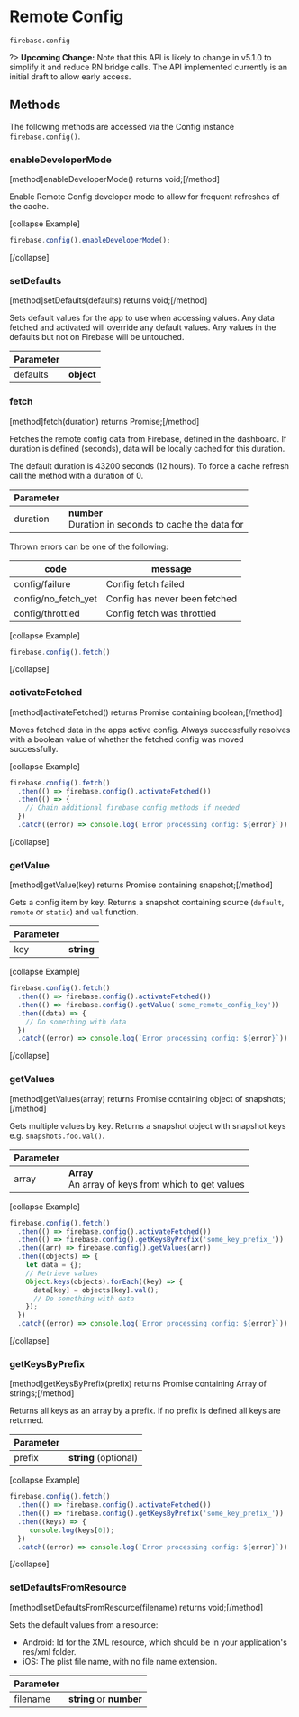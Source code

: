# Remote Config

```
firebase.config
```

?> **Upcoming Change:** Note that this API is likely to change in v5.1.0 to simplify it and reduce RN bridge calls. The API implemented currently is an initial draft to allow early access.

## Methods

The following methods are accessed via the Config instance `firebase.config()`.

### enableDeveloperMode
[method]enableDeveloperMode() returns void;[/method]

Enable Remote Config developer mode to allow for frequent refreshes of the cache.

[collapse Example]
```js
firebase.config().enableDeveloperMode();
```
[/collapse]

### setDefaults
[method]setDefaults(defaults) returns void;[/method]

Sets default values for the app to use when accessing values. Any data fetched and activated will override any default values. Any values in the defaults but not on Firebase will be untouched.

| Parameter |         |
| --------- | ------- |
| defaults   | **object**  |

### fetch
[method]fetch(duration) returns Promise<void>;[/method]

Fetches the remote config data from Firebase, defined in the dashboard. If duration is defined (seconds), data will be locally cached for this duration.

The default duration is 43200 seconds (12 hours). To force a cache refresh call the method with a duration of 0.

| Parameter |         |
| --------- | ------- |
| duration   | **number** <br /> Duration in seconds to cache the data for |

Thrown errors can be one of the following:

| code | message        |
| --------- | ------- |
| config/failure   | Config fetch failed |
| config/no_fetch_yet   | Config has never been fetched |
| config/throttled   | Config fetch was throttled |

[collapse Example]
```js
firebase.config().fetch()
```
[/collapse]

### activateFetched
[method]activateFetched() returns Promise containing boolean;[/method]

Moves fetched data in the apps active config. Always successfully resolves with a boolean value of whether the fetched config was moved successfully.

[collapse Example]
```js
firebase.config().fetch()
  .then(() => firebase.config().activateFetched())
  .then(() => {
    // Chain additional firebase config methods if needed
  })
  .catch((error) => console.log(`Error processing config: ${error}`))
```
[/collapse]

### getValue
[method]getValue(key) returns Promise containing snapshot;[/method]

Gets a config item by key. Returns a snapshot containing source (`default`, `remote` or `static`) and `val` function.

| Parameter |         |
| --------- | ------- |
| key   | **string** |

[collapse Example]
```js
firebase.config().fetch()
  .then(() => firebase.config().activateFetched())
  .then(() => firebase.config().getValue('some_remote_config_key'))
  .then((data) => {
    // Do something with data
  })
  .catch((error) => console.log(`Error processing config: ${error}`))
```
[/collapse]

### getValues
[method]getValues(array) returns Promise containing object of snapshots;[/method]

Gets multiple values by key. Returns a snapshot object with snapshot keys e.g. `snapshots.foo.val()`.

| Parameter |         |
| --------- | ------- |
| array   | **Array<string>** <br /> An array of keys from which to get values |
  
[collapse Example]
```js
firebase.config().fetch()
  .then(() => firebase.config().activateFetched())
  .then(() => firebase.config().getKeysByPrefix('some_key_prefix_'))
  .then((arr) => firebase.config().getValues(arr))
  .then((objects) => {
    let data = {};
    // Retrieve values
    Object.keys(objects).forEach((key) => {
      data[key] = objects[key].val();
      // Do something with data
    });
  })
  .catch((error) => console.log(`Error processing config: ${error}`))
```
[/collapse]

### getKeysByPrefix
[method]getKeysByPrefix(prefix) returns Promise containing Array of strings;[/method]

Returns all keys as an array by a prefix. If no prefix is defined all keys are returned.

| Parameter |         |
| --------- | ------- |
| prefix    | **string** (optional) |


[collapse Example]
```js
firebase.config().fetch()
  .then(() => firebase.config().activateFetched())
  .then(() => firebase.config().getKeysByPrefix('some_key_prefix_'))
  .then((keys) => {
     console.log(keys[0]);
  })
  .catch((error) => console.log(`Error processing config: ${error}`))
```
[/collapse]

### setDefaultsFromResource
[method]setDefaultsFromResource(filename) returns void;[/method]

Sets the default values from a resource:

- Android: Id for the XML resource, which should be in your application's res/xml folder.
- iOS: The plist file name, with no file name extension.

| Parameter |         |
| --------- | ------- |
| filename  | **string** or **number** |
